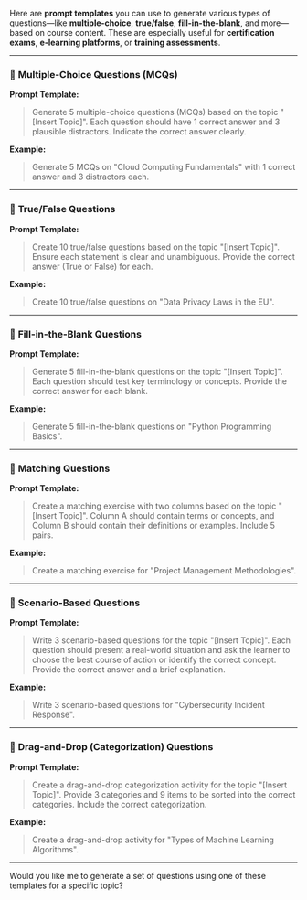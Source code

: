 Here are **prompt templates** you can use to generate various types of questions—like **multiple-choice**, **true/false**, **fill-in-the-blank**, and more—based on course content. These are especially useful for **certification exams**, **e-learning platforms**, or **training assessments**.

---

### 🔹 **Multiple-Choice Questions (MCQs)**

**Prompt Template:**
> Generate 5 multiple-choice questions (MCQs) based on the topic "[Insert Topic]". Each question should have 1 correct answer and 3 plausible distractors. Indicate the correct answer clearly.

**Example:**
> Generate 5 MCQs on "Cloud Computing Fundamentals" with 1 correct answer and 3 distractors each.

---

### 🔹 **True/False Questions**

**Prompt Template:**
> Create 10 true/false questions based on the topic "[Insert Topic]". Ensure each statement is clear and unambiguous. Provide the correct answer (True or False) for each.

**Example:**
> Create 10 true/false questions on "Data Privacy Laws in the EU".

---

### 🔹 **Fill-in-the-Blank Questions**

**Prompt Template:**
> Generate 5 fill-in-the-blank questions on the topic "[Insert Topic]". Each question should test key terminology or concepts. Provide the correct answer for each blank.

**Example:**
> Generate 5 fill-in-the-blank questions on "Python Programming Basics".

---

### 🔹 **Matching Questions**

**Prompt Template:**
> Create a matching exercise with two columns based on the topic "[Insert Topic]". Column A should contain terms or concepts, and Column B should contain their definitions or examples. Include 5 pairs.

**Example:**
> Create a matching exercise for "Project Management Methodologies".

---

### 🔹 **Scenario-Based Questions**

**Prompt Template:**
> Write 3 scenario-based questions for the topic "[Insert Topic]". Each question should present a real-world situation and ask the learner to choose the best course of action or identify the correct concept. Provide the correct answer and a brief explanation.

**Example:**
> Write 3 scenario-based questions for "Cybersecurity Incident Response".

---

### 🔹 **Drag-and-Drop (Categorization) Questions**

**Prompt Template:**
> Create a drag-and-drop categorization activity for the topic "[Insert Topic]". Provide 3 categories and 9 items to be sorted into the correct categories. Include the correct categorization.

**Example:**
> Create a drag-and-drop activity for "Types of Machine Learning Algorithms".

---

Would you like me to generate a set of questions using one of these templates for a specific topic?
